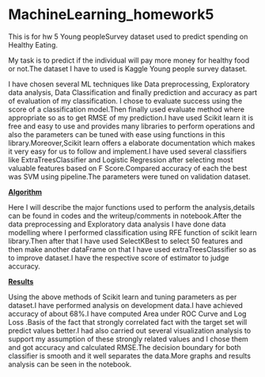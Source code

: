 # MachineLearning_homework5
This is for hw 5 Young peopleSurvey dataset used to predict spending on Healthy Eating.


My task is to predict if the individual will pay more money for healthy food or not.The dataset I have to used is Kaggle Young people survey dataset.

I have chosen several ML techniques like Data preprocessing, Exploratory data analysis, Data Classification and finally prediction and accuracy as part of evaluation of my classification.
I chose to evaluate success using the score of a classification model.Then finally used evaluate method where appropriate so as to get RMSE of my prediction.I have used Scikit learn it is free and easy to use and provides many libraries to perform operations and also the parameters can be tuned with ease using functions in this library.Moreover,Scikit learn offers a elaborate documentation which makes it very easy for us to follow and implement.I have used several classifiers like ExtraTreesClassifier and Logistic Regression after selecting most valuable features based on F Score.Compared accuracy of each the best was SVM using pipeline.The parameters were tuned on validation dataset.

<u><b>Algorithm</b></u>

Here I will describe the major functions used to perform the analysis,details can be found in codes and the writeup/comments in notebook.After the data preprocessing and Exploratory data analysis I have done data modelling where I performed classification using RFE function of scikit learn library.Then after that I have used SelectKBest to select 50 features and then make another dataFrame on that I have used extraTreesClassifier so as to improve dataset.I have  the respective score of estimator to judge accuracy.


<u><b>Results</b></u>

Using the above methods of Scikit learn and tuning parameters as per dataset.I have performed analysis on development data.I have achieved accuracy of about 68%.I have computed Area under ROC Curve and Log Loss .Basis of the fact that strongly correlated fact with the target set will predict values better.I had also carried out several visualization analysis to support my assumption of these strongly related values and I chose them and got accuracy and calculated  RMSE.The decision boundary for both classifier is smooth and it well separates the data.More graphs and results analysis can be seen in the notebook.

